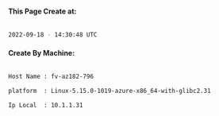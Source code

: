 
   
#### This Page Create at:

```bash

2022-09-18 - 14:30:48 UTC

```

#### Create By Machine:

```bash

Host Name : fv-az182-796

platform  : Linux-5.15.0-1019-azure-x86_64-with-glibc2.31

Ip Local  : 10.1.1.31

```

